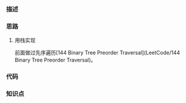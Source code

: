 ### 描述

### 思路

1. 用栈实现

	前面做过先序遍历[144 Binary Tree Preorder Traversal](LeetCode/144 Binary Tree Preorder Traversal)。


### 代码

### 知识点
